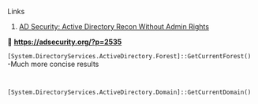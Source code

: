 Links

1. [AD Security: Active Directory Recon Without Admin Rights](https://adsecurity.org/?p=2535)





:book: **https://adsecurity.org/?p=2535**

`[System.DirectoryServices.ActiveDirectory.Forest]::GetCurrentForest()`
  -Much more concise results 

```


```
 `[System.DirectoryServices.ActiveDirectory.Domain]::GetCurrentDomain()`

